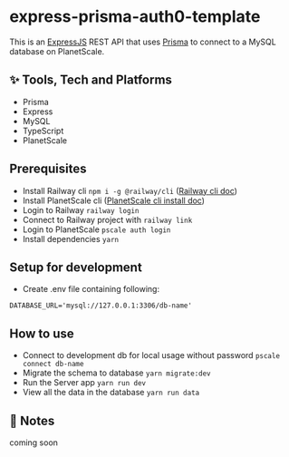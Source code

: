# express-prisma-auth0-template

This is an [ExpressJS](https://expressjs.com/) REST API that uses [Prisma](https://www.prisma.io/) to connect to a MySQL database on PlanetScale.

## ✨ Tools, Tech and Platforms

- Prisma
- Express
- MySQL
- TypeScript
- PlanetScale

## Prerequisites

- Install Railway cli `npm i -g @railway/cli` ([Railway cli doc](https://docs.railway.app/develop/cli))
- Install PlanetScale cli ([PlanetScale cli install doc](https://github.com/planetscale/cli#installation))
- Login to Railway `railway login`
- Connect to Railway project with `railway link`
- Login to PlanetScale `pscale auth login`
- Install dependencies `yarn`

## Setup for development

- Create .env file containing following:

```
DATABASE_URL='mysql://127.0.0.1:3306/db-name'
```

## How to use

- Connect to development db for local usage without password `pscale connect db-name`
- Migrate the schema to database `yarn migrate:dev`
- Run the Server app `yarn run dev`
- View all the data in the database `yarn run data`

## 📝 Notes

coming soon
